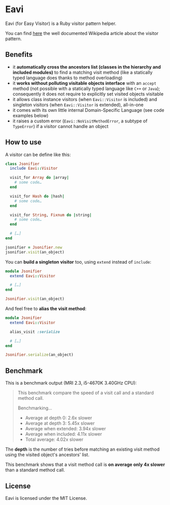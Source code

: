 # Eavi

Eavi (for Easy Visitor) is a Ruby visitor pattern helper.

You can find [here](https://en.wikipedia.org/wiki/Visitor_pattern) the well documented Wikipedia article about the visitor pattern.

## Benefits

- it **automatically cross the ancestors list (classes in the hierarchy and included modules)** to find a matching visit method (like a statically typed language does thanks to method overloading)
- it **works without polluting visitable objects interface** with an `accept` method (not possible with a statically typed language like `C++` or `Java`); consequently it does not require to explicitly set visited objects visitable
- it allows class instance visitors (when `Eavi::Visitor` is included) and singleton visitors (when `Eavi::Visitor` is extended), all-in-one
- it comes with its own little internal Domain-Specific Language (see code examples below)
- it raises a custom error (`Eavi::NoVisitMethodError`, a subtype of `TypeError`) if a visitor cannot handle an object

## How to use

A visitor can be define like this:

```ruby
class Jsonifier
  include Eavi::Visitor

  visit_for Array do |array|
    # some code…
  end

  visit_for Hash do |hash|
    # some code…
  end

  visit_for String, Fixnum do |string|
    # some code…
  end

  # […]
end

jsonifier = Jsonifier.new
jsonifier.visit(an_object)
```

You can **build a singleton visitor** too, using `extend` instead of `include`:

```ruby
module Jsonifier
  extend Eavi::Visitor

  # […]
end

Jsonifier.visit(an_object)
```

And feel free to **alias the visit method**:

```ruby
module Jsonifier
  extend Eavi::Visitor

  alias_visit :serialize

  # […]
end

Jsonifier.serialize(an_object)
```

## Benchmark

This is a benchmark output (MRI 2.3, i5-4670K 3.40GHz CPU):

> This benchmark compare the speed of a visit call and a standard method call.
>
> Benchmarking…
>
> - Average at depth 0:    2.6x slower
> - Average at depth 3:    5.45x slower
> - Average when extended: 3.94x slower
> - Average when included: 4.11x slower
> - Total average:         4.02x slower

The **depth** is the number of tries before matching an existing visit method using the visited object's ancestors' list.

This benchmark shows that a visit method call is **on average only 4x slower** than a standard method call.

## License

Eavi is licensed under the MIT License.
